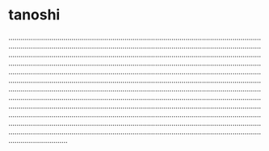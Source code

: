 # tanoshi

.............................................................................................................................................................................................................................................................................................................................................................................................................................................................................................................................................................................................................................................................................................................................................................................................................................................................................................................................................................................................................................................................................................................................................................................................................................................................................................................................................................................................................................................................................................................................................................................